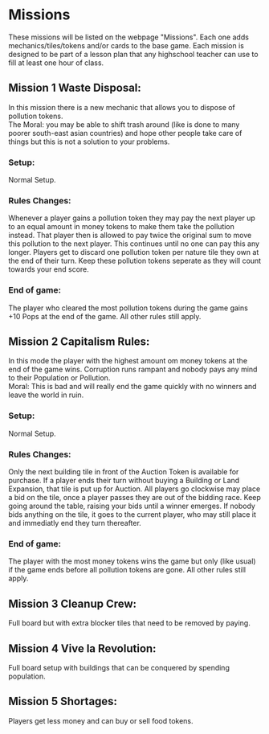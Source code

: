 # Missions
These missions will be listed on the webpage "Missions". 
Each one adds mechanics/tiles/tokens and/or cards to the base game.
Each mission is designed to be part of a lesson plan that any highschool teacher can use to fill at least one hour of class.

## Mission 1 Waste Disposal:
In this mission there is a new mechanic that allows you to dispose of pollution tokens.\
The Moral: you may be able to shift trash around (like is done to many poorer south-east asian countries) and hope other people take care of things but this is not a solution to your problems.

### Setup:
Normal Setup.

### Rules Changes:
Whenever a player gains a pollution token they may pay the next player up to an equal amount in money tokens to make them take the pollution instead. 
That player then is allowed to pay twice the original sum to move this pollution to the next player. This continues until no one can pay this any longer.
Players get to discard one pollution token per nature tile they own at the end of their turn. Keep these pollution tokens seperate as they will count towards your end score.

### End of game:
The player who cleared the most pollution tokens during the game gains +10 Pops at the end of the game.
All other rules still apply. 


## Mission 2 Capitalism Rules:
In this mode the player with the highest amount om money tokens at the end of the game wins. Corruption runs rampant and nobody pays any mind to their Population or Pollution.\
Moral: This is bad and will really end the game quickly with no winners and leave the world in ruin.

### Setup:
Normal Setup.

### Rules Changes:
Only the next building tile in front of the Auction Token is available for purchase. 
If a player ends their turn without buying a Building or Land Expansion, that tile is put up for Auction.
All players go clockwise may place a bid on the tile, once a player passes they are out of the bidding race. 
Keep going around the table, raising your bids until a winner emerges. 
If nobody bids anything on the tile, it goes to the current player, who may still place it and immediatly end they turn thereafter.

### End of game:
The player with the most money tokens wins the game but only (like usual) if the game ends before all pollution tokens are gone.
All other rules still apply. 


## Mission 3 Cleanup Crew:
Full board but with extra blocker tiles that need to be removed by paying.

## Mission 4 Vive la Revolution:
Full board setup with buildings that can be conquered by spending population.

## Mission 5 Shortages:
Players get less money and can buy or sell food tokens. 

